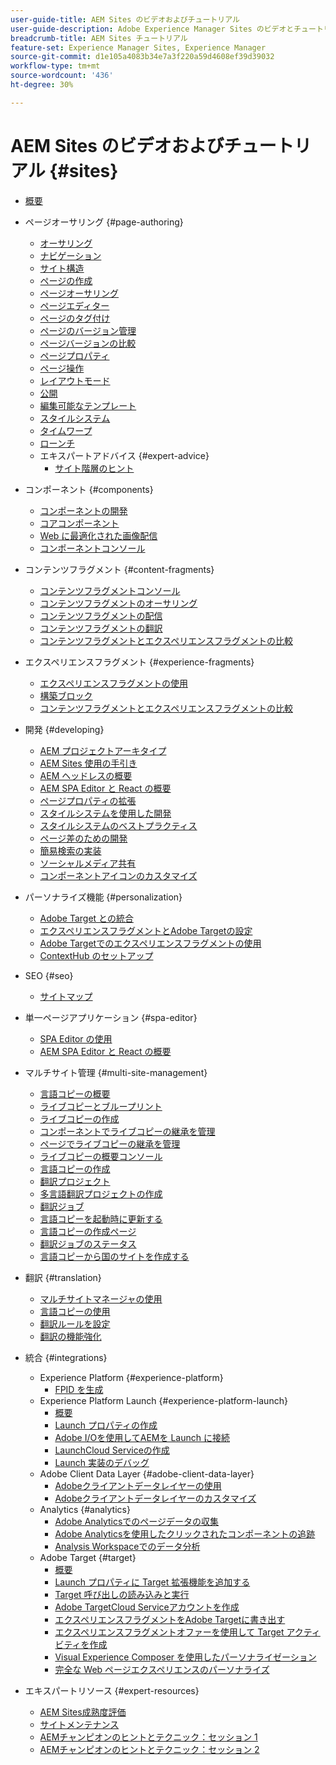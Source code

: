 ```yaml
---
user-guide-title: AEM Sites のビデオおよびチュートリアル
user-guide-description: Adobe Experience Manager Sites のビデオとチュートリアルのコレクションです。
breadcrumb-title: AEM Sites チュートリアル
feature-set: Experience Manager Sites, Experience Manager
source-git-commit: d1e105a4083b34e7a3f220a59d4608ef39d39032
workflow-type: tm+mt
source-wordcount: '436'
ht-degree: 30%

---
```



# AEM Sites のビデオおよびチュートリアル {#sites}

+ [概要](overview.md)
+ ページオーサリング {#page-authoring}
   + [オーサリング](page-authoring/aem-sites-authoring-overview.md)
   + [ナビゲーション](page-authoring/basic-handling-sites-feature-video-use.md)
   + [サイト構造](page-authoring/content-hierarchy-feature-video-use.md)
   + [ページの作成](page-authoring/creating-page-feature-video-use.md)
   + [ページオーサリング](page-authoring/page-authoring-overview-feature-video-use.md)
   + [ページエディター](page-authoring/page-editor-feature-video-use.md)
   + [ページのタグ付け](page-authoring/page-tagging-feature-video-use.md)
   + [ページのバージョン管理](page-authoring/page-versioning-feature-video-use.md)
   + [ページバージョンの比較](page-authoring/page-diff-feature-video-use.md)
   + [ページプロパティ](page-authoring/page-properties-feature-video-understand.md)
   + [ページ操作](page-authoring/page-operations-feature-video-use.md)
   + [レイアウトモード](page-authoring/responsive-layout-feature-video-understand.md)
   + [公開](page-authoring/publication-management-feature-video-use.md)
   + [編集可能なテンプレート](page-authoring/template-editor-feature-video-use.md)
   + [スタイルシステム](page-authoring/style-system-feature-video-use.md)
   + [タイムワープ](page-authoring/timewarp-feature-video-use.md)
   + [ローンチ](page-authoring/launches.md)
   + エキスパートアドバイス {#expert-advice}
      + [サイト階層のヒント](page-authoring/expert-advice/site-hierarchy.md)
+ コンポーネント {#components}
   + [コンポーネントの開発](components/component-development.md)
   + [コアコンポーネント](components/core-components-feature-video-understand.md)
   + [Web に最適化された画像配信](components/web-optimized-image-delivery.md)
   + [コンポーネントコンソール](components/components-console-feature-video-use.md)
+ コンテンツフラグメント {#content-fragments}
   + [コンテンツフラグメントコンソール](content-fragments/content-fragments-console.md)
   + [コンテンツフラグメントのオーサリング](content-fragments/content-fragments-feature-video-use.md)
   + [コンテンツフラグメントの配信](content-fragments/content-fragments-delivery-feature-video-use.md)
   + [コンテンツフラグメントの翻訳](content-fragments/content-fragments-translation-feature-video-use.md)
   + [コンテンツフラグメントとエクスペリエンスフラグメントの比較](content-fragments/understand-content-fragments-and-experience-fragments.md)
+ エクスペリエンスフラグメント {#experience-fragments}
   + [エクスペリエンスフラグメントの使用](experience-fragments/experience-fragments-feature-video-use.md)
   + [構築ブロック](experience-fragments/building-blocks.md)
   + [コンテンツフラグメントとエクスペリエンスフラグメントの比較](https://experienceleague.adobe.com/docs/experience-manager-learn/sites/content-fragments/understand-content-fragments-and-experience-fragments.html)

+ 開発 {#developing}
   + [AEM プロジェクトアーキタイプ](developing/aem-project-archetype.md)
   + [AEM Sites 使用の手引き](https://experienceleague.adobe.com/docs/experience-manager-learn/getting-started-wknd-tutorial-develop/overview.html?lang=ja)
   + [AEM ヘッドレスの概要](https://experienceleague.adobe.com/docs/experience-manager-learn/getting-started-with-aem-headless/overview.html?lang=ja)
   + [AEM SPA Editor と React の概要](https://experienceleague.adobe.com/docs/experience-manager-learn/getting-started-with-aem-headless/spa-editor/react/overview.html)
   + [ページプロパティの拡張](developing/page-properties-technical-video-develop.md)
   + [スタイルシステムを使用した開発](developing/style-system-technical-video-understand.md)
   + [スタイルシステムのベストプラクティス](developing/style-organization-style-system-understand-article.md)
   + [ページ差のための開発](developing/page-diff-technical-video-develop.md)
   + [簡易検索の実装](developing/search-tutorial-develop.md)
   + [ソーシャルメディア共有](developing/social-media-sharing-technical-video-use.md)
   + [コンポーネントアイコンのカスタマイズ](developing/component-icons-technical-video-develop.md)
+ パーソナライズ機能 {#personalization}
   + [Adobe Target との統合](https://helpx.adobe.com/marketing-cloud/how-to/aem-target.html)
   + [エクスペリエンスフラグメントとAdobe Targetの設定](personalization/experience-fragment-target-technical-video-setup.md)
   + [Adobe Targetでのエクスペリエンスフラグメントの使用](personalization/experience-fragment-target-offer-feature-video-use.md)
   + [ContextHub のセットアップ](personalization/context-hub-technical-video-setup.md)
+ SEO {#seo}
   + [サイトマップ](./seo/sitemaps.md)
+ 単一ページアプリケーション {#spa-editor}
   + [ SPA Editor の使用](spa-editor/spa-editor-framework-feature-video-use.md)
   + [AEM SPA Editor と React の概要](https://experienceleague.adobe.com/docs/experience-manager-learn/getting-started-with-aem-headless/spa-editor/react/overview.html)
+ マルチサイト管理 {#multi-site-management}
   + [言語コピーの概要](./multi-site-management/language-copy-overview.md)
   + [ライブコピーとブループリント](./multi-site-management/live-copy-and-blueprint.md)
   + [ライブコピーの作成](./multi-site-management/create-live-copy.md)
   + [コンポーネントでライブコピーの継承を管理](./multi-site-management/manage-component-inheritance-live-copy.md)
   + [ページでライブコピーの継承を管理](./multi-site-management/manage-page-inheritance-live-copy.md)
   + [ライブコピーの概要コンソール](./multi-site-management/live-copy-overview-console.md)
   + [言語コピーの作成](./multi-site-management/create-language-copy.md)
   + [翻訳プロジェクト](./multi-site-management/manage-translation-projects.md)
   + [多言語翻訳プロジェクトの作成](./multi-site-management/create-multinational-translational-project.md)
   + [翻訳ジョブ](./multi-site-management/create-translation-job.md)
   + [言語コピーを起動時に更新する](./multi-site-management/updating-language-copy.md)
   + [言語コピーの作成ページ](./multi-site-management/create-new-page-language-copy.md)
   + [翻訳ジョブのステータス](./multi-site-management/translation-job-status.md)
   + [言語コピーから国のサイトを作成する](./multi-site-management/create-new-site.md)
+ 翻訳 {#translation}
   + [マルチサイトマネージャの使用](translation/multi-site-manager-feature-video-use.md)
   + [言語コピーの使用](translation/language-copy-feature-video-use.md)
   + [翻訳ルールを設定](translation/translation-rules-editor-technical-video-setup.md)
   + [翻訳の機能強化](translation/translation-enhancements-feature-video-use.md)
+ 統合 {#integrations}
   + Experience Platform {#experience-platform}
      + [FPID を生成](integrations/platform/fpid.md)
   + Experience Platform Launch {#experience-platform-launch}
      + [概要](integrations/experience-platform-launch/overview.md)
      + [Launch プロパティの作成](integrations/experience-platform-launch/create-launch-property.md)
      + [Adobe I/Oを使用してAEMを Launch に接続](integrations/experience-platform-launch/connect-aem-launch-adobe-io.md)
      + [LaunchCloud Serviceの作成](integrations/experience-platform-launch/create-launch-cloud-service.md)
      + [Launch 実装のデバッグ](integrations/experience-platform-launch/debug-launch-implementation.md)
   + Adobe Client Data Layer {#adobe-client-data-layer}
      + [Adobeクライアントデータレイヤーの使用](integrations/adobe-client-data-layer/data-layer-overview.md)
      + [Adobeクライアントデータレイヤーのカスタマイズ](integrations/adobe-client-data-layer/data-layer-customize.md)
   + Analytics {#analytics}
      + [Adobe Analyticsでのページデータの収集](integrations/analytics/collect-data-analytics.md)
      + [Adobe Analyticsを使用したクリックされたコンポーネントの追跡](integrations/analytics/track-clicked-component.md)
      + [Analysis Workspaceでのデータ分析](integrations/analytics/create-analytics-workspace.md)
   + Adobe Target {#target}
      + [概要](integrations/adobe-target/overview.md)
      + [Launch プロパティに Target 拡張機能を追加する](integrations/adobe-target/add-target-launch-extension.md)
      + [Target 呼び出しの読み込みと実行](integrations/adobe-target/load-and-fire-target.md)
      + [Adobe TargetCloud Serviceアカウントを作成](integrations/adobe-target/setup-aem-target-cloud-service.md)
      + [エクスペリエンスフラグメントをAdobe Targetに書き出す](integrations/adobe-target/export-experience-fragment-target.md)
      + [エクスペリエンスフラグメントオファーを使用して Target アクティビティを作成](integrations/adobe-target/create-target-activity.md)
      + [Visual Experience Composer を使用したパーソナライゼーション](integrations/adobe-target/personalization-using-vec.md)
      + [完全な Web ページエクスペリエンスのパーソナライズ](integrations/adobe-target/personalization-web-page.md)
+ エキスパートリソース {#expert-resources}
   + [AEM Sites成熟度評価](expert-resources/maturity-assessment.md)
   + [サイトメンテナンス](expert-resources/site-maintenance.md)
   + [AEMチャンピオンのヒントとテクニック：セッション 1](expert-resources/champion-tips-1.md)
   + [AEMチャンピオンのヒントとテクニック：セッション 2](expert-resources/champion-tips-2.md)